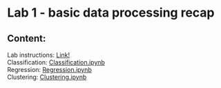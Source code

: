 # Lab 1 - basic data processing recap

## Content:  
Lab instructions: [Link!](http://home.agh.edu.pl/~mdig/dokuwiki/doku.php?id=teaching:courses:agh:weaiiib:inf:adv-ml:2018-19_l:labs:revision)  
 Classification: [Classification.ipynb](Classification.ipynb)  
 Regression: [Regression.ipynb](Regression.ipynb)  
 Clustering: [Clustering.ipynb](Clustering.ipynb)  
